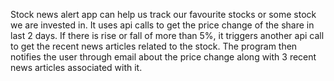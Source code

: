 Stock news alert app can help us track our favourite stocks or some stock we are invested in. It uses api calls to get the price change of the share in last 2 days.
If there is rise or fall of more than 5%, it triggers another api call to get the recent news articles related to the stock.
The program then notifies the user through email about the price change along with 3 recent news articles associated with it.
